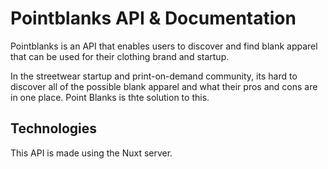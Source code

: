 # Pointblanks API & Documentation
Pointblanks is an API that enables users to discover and find blank apparel that can be used for their clothing brand and startup.

In the streetwear startup and print-on-demand community, its hard to discover all of the possible blank apparel and what their pros and cons are in one place. Point Blanks is thte solution to this.

## Technologies
This API is made using the Nuxt server.

